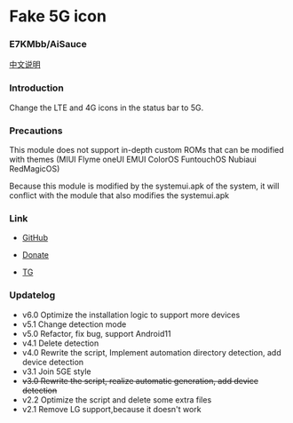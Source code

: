 # Fake 5G icon
### E7KMbb/AiSauce
[中文说明](https://github.com/E7KMbb/Fake_5G_icon/blob/master/README_zh.md)

### Introduction
Change the LTE and 4G icons in the status bar to 5G.

### Precautions
This module does not support in-depth custom ROMs that can be modified with themes (MIUI Flyme oneUI EMUI ColorOS FuntouchOS Nubiaui RedMagicOS)

Because this module is modified by the systemui.apk of the system, it will conflict with the module that also modifies the systemui.apk

### Link
* [GitHub](https://github.com/E7KMbb/Fake_5G_icon)

* [Donate](https://docs.qq.com/doc/DWVJKWVVDWURQZUZK?disableReturnList=1&_from=1)

* [TG](https://t.me/AiSauce)

### Updatelog
- v6.0 Optimize the installation logic to support more devices
- v5.1 Change detection mode
- v5.0 Refactor, fix bug, support Android11
- v4.1 Delete detection
- v4.0 Rewrite the script, Implement automation directory detection, add device detection
- v3.1 Join 5GE style
- <S>v3.0 Rewrite the script, realize automatic generation, add device detection</S>
- v2.2 Optimize the script and delete some extra files
- v2.1 Remove LG support,because it doesn't work